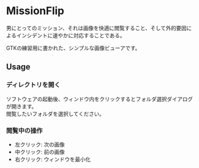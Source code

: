 MissionFlip
==============
男にとってのミッション、それは画像を快適に閲覧すること、そして外的要因によるインシデントに速やかに対応することである。

GTKの練習用に書かれた、シンプルな画像ビューアです。

Usage
------
### ディレクトリを開く
ソフトウェアの起動後、ウィンドウ内をクリックするとフォルダ選択ダイアログが開きます。  
閲覧したいフォルダを選択してください。

### 閲覧中の操作
* 左クリック: 次の画像
* 中クリック: 前の画像
* 右クリック: ウィンドウを最小化

